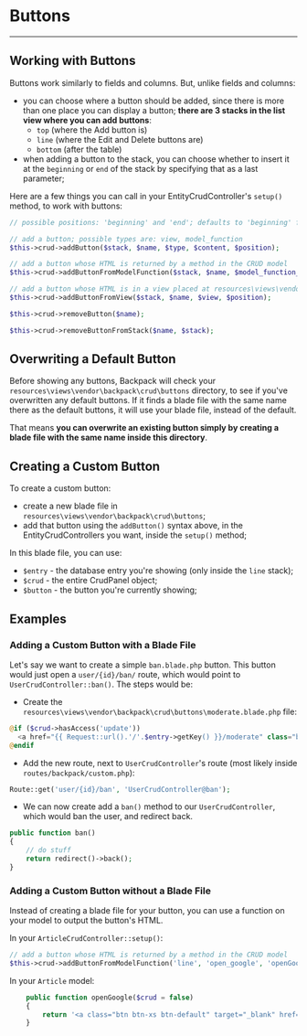# Buttons

---

<a name="working-with-buttons"></a>
## Working with Buttons

Buttons work similarly to fields and columns. But, unlike fields and columns:
- you can choose where a button should be added, since there is more than one place you can display a button; **there are 3 stacks in the list view where you can add buttons**:
  - ```top``` (where the Add button is)
  - ```line``` (where the Edit and Delete buttons are)
  - ```bottom``` (after the table)
- when adding a button to the stack, you can choose whether to insert it at the ```beginning``` or ```end``` of the stack by specifying that as a last parameter;

Here are a few things you can call in your EntityCrudController's ```setup()``` method, to work with buttons:

```php
// possible positions: 'beginning' and 'end'; defaults to 'beginning' for the 'line' stack, 'end' for the others;

// add a button; possible types are: view, model_function
$this->crud->addButton($stack, $name, $type, $content, $position);

// add a button whose HTML is returned by a method in the CRUD model
$this->crud->addButtonFromModelFunction($stack, $name, $model_function_name, $position);

// add a button whose HTML is in a view placed at resources\views\vendor\backpack\crud\buttons
$this->crud->addButtonFromView($stack, $name, $view, $position);

$this->crud->removeButton($name);

$this->crud->removeButtonFromStack($name, $stack);
```
<a name="overwriting-a-default-button"></a>
## Overwriting a Default Button

Before showing any buttons, Backpack will check your ```resources\views\vendor\backpack\crud\buttons``` directory, to see if you've overwritten any default buttons. If it finds a blade file with the same name there as the default buttons, it will use your blade file, instead of the default.

That means **you can overwrite an existing button simply by creating a blade file with the same name inside this directory**.

<a name="creating-a-custom-button"></a>
## Creating a Custom Button

To create a custom button:
- create a new blade file in ```resources\views\vendor\backpack\crud\buttons```;
- add that button using the ```addButton()``` syntax above, in the EntityCrudControllers you want, inside the ```setup()``` method;

In this blade file, you can use:
- ```$entry``` - the database entry you're showing (only inside the ```line``` stack);
- ```$crud``` - the entire CrudPanel object;
- ```$button``` - the button you're currently showing;

<a name="examples"></a>
## Examples

<a name="adding-a-custom-button-with-a-blade-file"></a>
### Adding a Custom Button with a Blade File

Let's say we want to create a simple ```ban.blade.php``` button. This button would just open a ```user/{id}/ban/``` route, which would point to ```UserCrudController::ban()```. The steps would be:

- Create the ```resources\views\vendor\backpack\crud\buttons\moderate.blade.php``` file:
```php
@if ($crud->hasAccess('update'))
  <a href="{{ Request::url().'/'.$entry->getKey() }}/moderate" class="btn btn-xs btn-default"><i class="fa fa-ban"></i> Ban</a>
@endif
```
- Add the new route, next to ```UserCrudController```'s route (most likely inside ```routes/backpack/custom.php```):
```php
Route::get('user/{id}/ban', 'UserCrudController@ban');
```

- We can now create add a ```ban()``` method to our ```UserCrudController```, which would ban the user, and redirect back.
```php
public function ban() 
{
    // do stuff
    return redirect()->back();
}
```

<a name="adding-a-custom-button-without-a-blade-file"></a>
### Adding a Custom Button without a Blade File

Instead of creating a blade file for your button, you can use a function on your model to output the button's HTML.

In your ```ArticleCrudController::setup()```:
```php
// add a button whose HTML is returned by a method in the CRUD model
$this->crud->addButtonFromModelFunction('line', 'open_google', 'openGoogle', 'beginning');
```

In your ```Article``` model:

```php
    public function openGoogle($crud = false)
    {
        return '<a class="btn btn-xs btn-default" target="_blank" href="http://google.com?q='.urlencode($this->text).'" data-toggle="tooltip" title="Just a demo custom button."><i class="fa fa-search"></i> Google it</a>';
    }
```